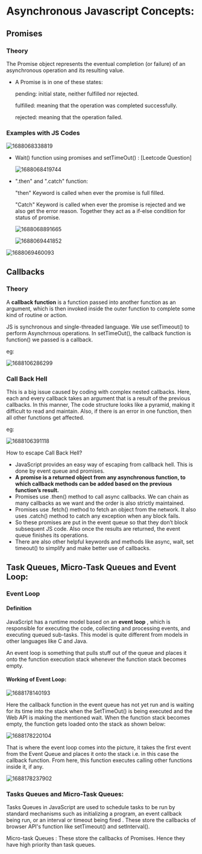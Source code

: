 # Asynchronous Javascript Concepts:

## Promises

### Theory

The Promise object represents the eventual completion (or failure) of an asynchronous operation and its resulting value.

* A Promise is in one of these states:

  pending: initial state, neither fulfilled nor rejected.

  fulfilled: meaning that the operation was completed successfully.

  rejected: meaning that the operation failed.

### Examples with JS Codes

![1688068338819](image/concepts/1688068338819.png)

* Wait() function using promises and setTimeOut() :   [Leetcode Question]

  ![1688068419744](image/concepts/1688068419744.png)
* ".then" and ".catch" function:

  "then" Keyword is called when ever the promise is full filled.

  "Catch"  Keyword is called when ever the promise is rejected and we also get the error reason.
  Together they act as a if-else condition for status of promise.

  ![1688068891665](image/concepts/1688068891665.png)

  ![1688069441852](image/concepts/1688069441852.png)

![1688069460093](image/concepts/1688069460093.png)

## Callbacks

### Theory

A **callback function** is a function passed into another function as an argument, which is then invoked inside the outer function to complete some kind of routine or action.

JS is synchronous and single-threaded language. We use setTimeout() to perform Asynchrnous operations. In setTimeOut(), the callback function is function() we passed is a callback.

eg:

 ![1688106286299](image/concepts/1688106286299.png)

### Call Back Hell

This is a big issue caused by coding with complex nested callbacks. Here, each and every callback takes an argument that is a result of the previous callbacks. In this manner, The code structure looks like a pyramid, making it difficult to read and maintain. Also, if there is an error in one function, then all other functions get affected.

eg:

![1688106391118](image/concepts/1688106391118.png)

How to escape Call Back Hell?

* JavaScript provides an easy way of escaping from callback hell. This is done by event queue and promises.
* **A promise is a returned object from any asynchronous function, to which callback methods can be added based on the previous function’s result.**
* Promises use .then() method to call async callbacks. We can chain as many callbacks as we want and the order is also strictly maintained.
* Promises use .fetch() method to fetch an object from the network. It also uses .catch() method to catch any exception when any block fails.
* So these promises are put in the event queue so that they don’t block subsequent JS code. Also once the results are returned, the event queue finishes its operations.
* There are also other helpful keywords and methods like async, wait, set timeout() to simplify and make better use of callbacks.


## Task Queues, Micro-Task Queues and Event Loop:

### Event Loop

#### Definition

JavaScript has a runtime model based on an  **event loop** , which is responsible for executing the code, collecting and processing events, and executing queued sub-tasks. This model is quite different from models in other languages like C and Java.

An event loop is something that pulls stuff out of the queue and places it onto the function execution stack whenever the function stack becomes empty.

#### Working of Event Loop:


![1688178140193](image/concepts/1688178140193.png)

Here the callback function in the event queue has not yet run and is waiting for its time into the stack when the SetTimeOut() is being executed and the Web API is making the mentioned wait. When the function stack becomes empty, the function gets loaded onto the stack as shown below:

![1688178220104](image/concepts/1688178220104.png)

That is where the event loop comes into the picture, it takes the first event from the Event Queue and places it onto the stack i.e. in this case the callback function. From here, this function executes calling other functions inside it, if any.

![1688178237902](image/concepts/1688178237902.png)

### Tasks Queues and Micro-Task Queues:

Tasks Queues in JavaScript are used to schedule tasks to be run by standard mechanisms such as initializing a program, an event callback being run, or an interval or timeout being fired . These store the callbacks of browser API's function like setTimeout() and setInterval().

Micro-task Queues : These store the callbacks of Promises. Hence they have high priority than task queues.
